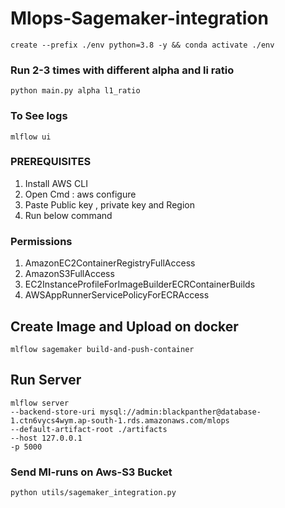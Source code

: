 # Mlops-Sagemaker-integration
```
create --prefix ./env python=3.8 -y && conda activate ./env 
```

### Run 2-3 times with different alpha and li ratio
```
python main.py alpha l1_ratio
```
### To See logs 
```commandline
mlflow ui
```
### PREREQUISITES 
1. Install AWS CLI 
2. Open Cmd : aws configure
3. Paste Public key , private key and Region
4. Run below command

### Permissions 
1. AmazonEC2ContainerRegistryFullAccess
2. AmazonS3FullAccess
3. EC2InstanceProfileForImageBuilderECRContainerBuilds
4. AWSAppRunnerServicePolicyForECRAccess

## Create Image and Upload on docker 
```
mlflow sagemaker build-and-push-container
```
## Run Server
```
mlflow server
--backend-store-uri mysql://admin:blackpanther@database-1.ctn6vycs4wym.ap-south-1.rds.amazonaws.com/mlops
--default-artifact-root ./artifacts
--host 127.0.0.1
-p 5000
```



### Send Ml-runs on Aws-S3 Bucket
```commandline
python utils/sagemaker_integration.py
```





